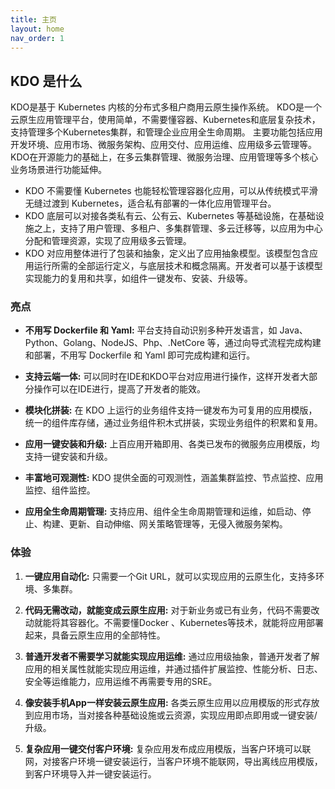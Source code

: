```yaml
---
title: 主页
layout: home
nav_order: 1
---
```


## KDO 是什么
KDO是基于 Kubernetes 内核的分布式多租户商用云原生操作系统。
KDO是一个云原生应用管理平台，使用简单，不需要懂容器、Kubernetes和底层复杂技术，支持管理多个Kubernetes集群，和管理企业应用全生命周期。
主要功能包括应用开发环境、应用市场、微服务架构、应用交付、应用运维、应用级多云管理等。
KDO在开源能力的基础上，在多云集群管理、微服务治理、应用管理等多个核心业务场景进行功能延伸。

- KDO 不需要懂 Kubernetes 也能轻松管理容器化应用，可以从传统模式平滑无缝过渡到 Kubernetes，适合私有部署的一体化应用管理平台。
- KDO 底层可以对接各类私有云、公有云、Kubernetes 等基础设施，在基础设施之上，支持了用户管理、多租户、多集群管理、多云迁移等，以应用为中心分配和管理资源，实现了应用级多云管理。
- KDO 对应用整体进行了包装和抽象，定义出了应用抽象模型。该模型包含应用运行所需的全部运行定义，与底层技术和概念隔离。开发者可以基于该模型实现能力的复用和共享，如组件一键发布、安装、升级等。

### 亮点

- **不用写 Dockerfile 和 Yaml:**  平台支持自动识别多种开发语言，如 Java、Python、Golang、NodeJS、Php、.NetCore 等，通过向导式流程完成构建和部署，不用写 Dockerfile 和 Yaml 即可完成构建和运行。
  
- **支持云端一体:** 可以同时在IDE和KDO平台对应用进行操作，这样开发者大部分操作可以在IDE进行，提高了开发者的能效。 

- **模块化拼装:**  在 KDO 上运行的业务组件支持一键发布为可复用的应用模版，统一的组件库存储，通过业务组件积木式拼装，实现业务组件的积累和复用。

- **应用一键安装和升级:** 上百应用开箱即用、各类已发布的微服务应用模版，均支持一键安装和升级。

- **丰富地可观测性:** KDO 提供全面的可观测性，涵盖集群监控、节点监控、应用监控、组件监控。

- **应用全生命周期管理:** 支持应用、组件全生命周期管理和运维，如启动、停止、构建、更新、自动伸缩、网关策略管理等，无侵入微服务架构。

### 体验

1. **一键应用自动化:**  只需要一个Git URL，就可以实现应用的云原生化，支持多环境、多集群。

2. **代码无需改动，就能变成云原生应用:**  对于新业务或已有业务，代码不需要改动就能将其容器化。不需要懂Docker 、Kubernetes等技术，就能将应用部署起来，具备云原生应用的全部特性。

3. **普通开发者不需要学习就能实现应用运维:**  通过应用级抽象，普通开发者了解应用的相关属性就能实现应用运维，并通过插件扩展监控、性能分析、日志、安全等运维能力，应用运维不再需要专用的SRE。

4. **像安装手机App一样安装云原生应用:**  各类云原生应用以应用模版的形式存放到应用市场，当对接各种基础设施或云资源，实现应用即点即用或一键安装/升级。

5. **复杂应用一键交付客户环境:**  复杂应用发布成应用模版，当客户环境可以联网，对接客户环境一键安装运行，当客户环境不能联网，导出离线应用模版，到客户环境导入并一键安装运行。



